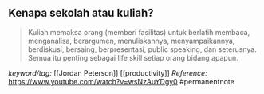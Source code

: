 
Kenapa sekolah atau kuliah?
---

>Kuliah memaksa orang (memberi fasilitas) untuk berlatih membaca, menganalisa, berargumen, menuliskannya, menyampaikannya, berdiskusi, bersaing, berpresentasi, public speaking, dan seterusnya. Semua itu penting sebagai life skill setiap orang bidang apapun.

_keyword/tag:_ [[Jordan Peterson]] [[productivity]]
_Reference:_ https://www.youtube.com/watch?v=wsNzAuYDgy0
#permanentnote
